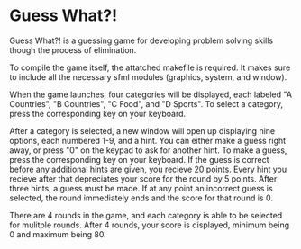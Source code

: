 # Guess What?!

Guess What?! is a guessing game for developing problem solving skills though the process of elimination.

To compile the game itself, the attatched makefile is required. It makes sure to include all the necessary sfml modules (graphics, system, and window).

When the game launches, four categories will be displayed, each labeled "A Countries", "B Countries", "C Food", and "D Sports".
To select a category, press the corresponding key on your keyboard.

After a category is selected, a new window will open up displaying nine options, each numbered 1-9, and a hint.
You can either make a guess right away, or press "0" on the keypad to ask for another hint.
To make a guess, press the corresponding key on your keyboard.
If the guess is correct before any additional hints are given, you recieve 20 points.
Every hint you recieve after that depreciates your score for the round by 5 points.
After three hints, a guess must be made.
If at any point an incorrect guess is selected, the round immediately ends and the score for that round is 0.

There are 4 rounds in the game, and each category is able to be selected for mulitple rounds.
After 4 rounds, your score is displayed, minimum being 0 and maximum being 80.
